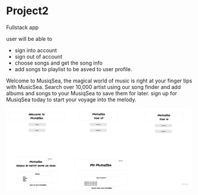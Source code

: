 # Project2
Fullstack app

user will be able to 
- sign into account 
- sign out of account 
- choose songs and get the song info 
- add songs to playlist to be asved to user profile. 

Welcome to MusiqSea, the magical world of music is right at your finger tips with MusicSea. Search over 10,000 artist using our song finder and add albums and songs to your MusiqSea to save them for later. 
sign up for MusiqSea today to start your voyage into the melody.


![alt text](Images/Untitled-2.jpg)

